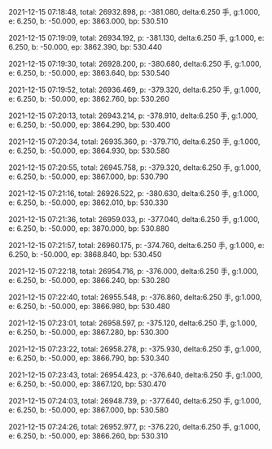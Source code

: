 2021-12-15 07:18:48, total: 26932.898, p: -381.080, delta:6.250 手, g:1.000, e: 6.250, b: -50.000, ep: 3863.000, bp: 530.510

2021-12-15 07:19:09, total: 26934.192, p: -381.130, delta:6.250 手, g:1.000, e: 6.250, b: -50.000, ep: 3862.390, bp: 530.440

2021-12-15 07:19:30, total: 26928.200, p: -380.680, delta:6.250 手, g:1.000, e: 6.250, b: -50.000, ep: 3863.640, bp: 530.540

2021-12-15 07:19:52, total: 26936.469, p: -379.320, delta:6.250 手, g:1.000, e: 6.250, b: -50.000, ep: 3862.760, bp: 530.260

2021-12-15 07:20:13, total: 26943.214, p: -378.910, delta:6.250 手, g:1.000, e: 6.250, b: -50.000, ep: 3864.290, bp: 530.400

2021-12-15 07:20:34, total: 26935.360, p: -379.710, delta:6.250 手, g:1.000, e: 6.250, b: -50.000, ep: 3864.930, bp: 530.580

2021-12-15 07:20:55, total: 26945.758, p: -379.320, delta:6.250 手, g:1.000, e: 6.250, b: -50.000, ep: 3867.000, bp: 530.790

2021-12-15 07:21:16, total: 26926.522, p: -380.630, delta:6.250 手, g:1.000, e: 6.250, b: -50.000, ep: 3862.010, bp: 530.330

2021-12-15 07:21:36, total: 26959.033, p: -377.040, delta:6.250 手, g:1.000, e: 6.250, b: -50.000, ep: 3870.000, bp: 530.880

2021-12-15 07:21:57, total: 26960.175, p: -374.760, delta:6.250 手, g:1.000, e: 6.250, b: -50.000, ep: 3868.840, bp: 530.450

2021-12-15 07:22:18, total: 26954.716, p: -376.000, delta:6.250 手, g:1.000, e: 6.250, b: -50.000, ep: 3866.240, bp: 530.280

2021-12-15 07:22:40, total: 26955.548, p: -376.860, delta:6.250 手, g:1.000, e: 6.250, b: -50.000, ep: 3866.980, bp: 530.480

2021-12-15 07:23:01, total: 26958.597, p: -375.120, delta:6.250 手, g:1.000, e: 6.250, b: -50.000, ep: 3867.280, bp: 530.300

2021-12-15 07:23:22, total: 26958.278, p: -375.930, delta:6.250 手, g:1.000, e: 6.250, b: -50.000, ep: 3866.790, bp: 530.340

2021-12-15 07:23:43, total: 26954.423, p: -376.640, delta:6.250 手, g:1.000, e: 6.250, b: -50.000, ep: 3867.120, bp: 530.470

2021-12-15 07:24:03, total: 26948.739, p: -377.640, delta:6.250 手, g:1.000, e: 6.250, b: -50.000, ep: 3867.000, bp: 530.580

2021-12-15 07:24:26, total: 26952.977, p: -376.220, delta:6.250 手, g:1.000, e: 6.250, b: -50.000, ep: 3866.260, bp: 530.310